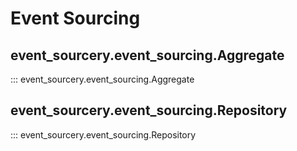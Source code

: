 # Event Sourcing

## event_sourcery.event_sourcing.Aggregate
::: event_sourcery.event_sourcing.Aggregate

## event_sourcery.event_sourcing.Repository
::: event_sourcery.event_sourcing.Repository
